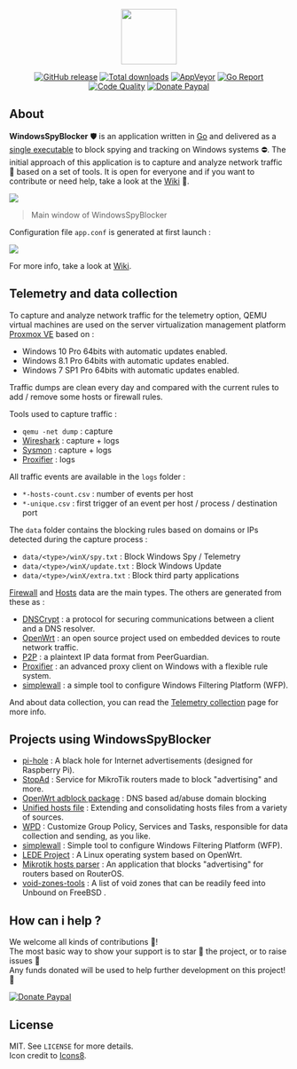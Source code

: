 <p align="center"><a href="https://github.com/crazy-max/WindowsSpyBlocker" target="_blank"><img width="100"src="https://raw.githubusercontent.com/wiki/crazy-max/WindowsSpyBlocker/img/logo-128.png"></a></p>

<p align="center">
  <a href="https://github.com/crazy-max/WindowsSpyBlocker/releases/latest"><img src="https://img.shields.io/github/release/crazy-max/WindowsSpyBlocker.svg?style=flat-square" alt="GitHub release"></a>
  <a href="https://github.com/crazy-max/WindowsSpyBlocker/releases/latest"><img src="https://img.shields.io/github/downloads/crazy-max/WindowsSpyBlocker/total.svg?style=flat-square" alt="Total downloads"></a>
  <a href="https://ci.appveyor.com/project/crazy-max/WindowsSpyBlocker"><img src="https://img.shields.io/appveyor/ci/crazy-max/WindowsSpyBlocker.svg?style=flat-square" alt="AppVeyor"></a>
  <a href="https://goreportcard.com/report/github.com/crazy-max/WindowsSpyBlocker"><img src="https://goreportcard.com/badge/github.com/crazy-max/WindowsSpyBlocker?style=flat-square" alt="Go Report"></a>
  <a href="https://www.codacy.com/app/crazy-max/WindowsSpyBlocker"><img src="https://img.shields.io/codacy/grade/1e2eae1a40754d88b7956cf9bd30241b.svg?style=flat-square" alt="Code Quality"></a>
  <a href="https://www.paypal.com/cgi-bin/webscr?cmd=_s-xclick&hosted_button_id=CXF2HBWCMSZVL"><img src="https://img.shields.io/badge/donate-paypal-7057ff.svg?style=flat-square" alt="Donate Paypal"></a>
</p>

## About

**WindowsSpyBlocker** :shield: is an application written in [Go](https://golang.org/) and delivered as a [single executable](https://github.com/crazy-max/WindowsSpyBlocker/releases/latest) to block spying and tracking on Windows systems :no_entry:. The initial approach of this application is to capture and analyze network traffic :vertical_traffic_light: based on a set of tools. It is open for everyone and if you want to contribute or need help, take a look at the [Wiki](../../wiki) :open_book:.

![](../../wiki/img/wsb-20170523.png)
> Main window of WindowsSpyBlocker

Configuration file `app.conf` is generated at first launch :

![](../../wiki/img/wsbRootFolder-20170517.png)

For more info, take a look at [Wiki](../../wiki).

## Telemetry and data collection

To capture and analyze network traffic for the telemetry option, QEMU virtual machines are used on the server virtualization management platform [Proxmox VE](https://www.proxmox.com/en/) based on :

* Windows 10 Pro 64bits with automatic updates enabled.
* Windows 8.1 Pro 64bits with automatic updates enabled.
* Windows 7 SP1 Pro 64bits with automatic updates enabled.

Traffic dumps are clean every day and compared with the current rules to add / remove some hosts or firewall rules.

Tools used to capture traffic :

* `qemu -net dump` : capture
* [Wireshark](../../wiki/appDevWireshark) : capture + logs
* [Sysmon](../../wiki/appDevSysmon) : capture + logs
* [Proxifier](../../wiki/devProxifier) : logs

All traffic events are available in the `logs` folder :

* `*-hosts-count.csv` : number of events per host
* `*-unique.csv` : first trigger of an event per host / process / destination port

The `data` folder contains the blocking rules based on domains or IPs detected during the capture process :

* `data/<type>/winX/spy.txt` : Block Windows Spy / Telemetry
* `data/<type>/winX/update.txt` : Block Windows Update
* `data/<type>/winX/extra.txt` : Block third party applications

[Firewall](../../wiki/dataFirewall) and [Hosts](../../wiki/dataHosts) data are the main types. The others are generated from these as :

* [DNSCrypt](../../wiki/dataDNSCrypt) : a protocol for securing communications between a client and a DNS resolver.
* [OpenWrt](../../wiki/dataOpenWrt) : an open source project used on embedded devices to route network traffic.
* [P2P](../../wiki/dataP2P) : a plaintext IP data format from PeerGuardian.
* [Proxifier](../../wiki/dataProxifier) : an advanced proxy client on Windows with a flexible rule system.
* [simplewall](../../wiki/dataSimplewall) : a simple tool to configure Windows Filtering Platform (WFP).

And about data collection, you can read the [Telemetry collection](../../wiki/miscTelemetry) page for more info.

## Projects using WindowsSpyBlocker

* [pi-hole](https://pi-hole.net/) : A black hole for Internet advertisements (designed for Raspberry Pi).
* [StopAd](http://stopad.generate.club/) : Service for MikroTik routers made to block "advertising" and more.
* [OpenWrt adblock package](https://github.com/openwrt/packages/tree/master/net/adblock/files) : DNS based ad/abuse domain blocking
* [Unified hosts file](https://github.com/StevenBlack/hosts) : Extending and consolidating hosts files from a variety of sources.
* [WPD](https://getwpd.com/) : Customize Group Policy, Services and Tasks, responsible for data collection and sending, as you like.
* [simplewall](https://github.com/henrypp/simplewall) : Simple tool to configure Windows Filtering Platform (WFP).
* [LEDE Project](https://lede-project.org/) : A Linux operating system based on OpenWrt.
* [Mikrotik hosts parser](https://github.com/tarampampam/mikrotik-hosts-parser) : An application that blocks "advertising" for routers based on RouterOS.
* [void-zones-tools](https://github.com/cyclaero/void-zones-tools) : A list of void zones that can be readily feed into Unbound on FreeBSD .

## How can i help ?

We welcome all kinds of contributions :raised_hands:!<br />
The most basic way to show your support is to star :star2: the project, or to raise issues :speech_balloon:<br />
Any funds donated will be used to help further development on this project! :gift_heart:

[![Donate Paypal](../../wiki/img/paypal.png)](https://www.paypal.com/cgi-bin/webscr?cmd=_s-xclick&hosted_button_id=CXF2HBWCMSZVL)

## License

MIT. See `LICENSE` for more details.<br />
Icon credit to [Icons8](https://icons8.com/).
